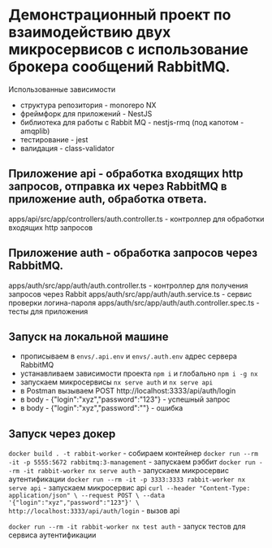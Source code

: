 # Демонcтрационный проект по взаимодействию двух микросервисов с использование брокера сообщений RabbitMQ.

Использованные зависимости
- структура репозитория - monorepo NX
- фреймфорк для приложений - NestJS
- библиотека для работы с Rabbit MQ - nestjs-rmq (под капотом - amqplib)
- тестирование - jest
- валидация - class-validator

## Приложение api - обработка входящих http запросов, отправка их через RabbitMQ в приложение auth, обработка ответа.

apps/api/src/app/controllers/auth.controller.ts - контроллер для обработки входящих http запросов 

## Приложение auth - обработка запросов через RabbitMQ.

apps/auth/src/app/auth/auth.controller.ts - контроллер для получения запросов через Rabbit
apps/auth/src/app/auth/auth.service.ts - сервис проверки логина-пароля
apps/auth/src/app/auth/auth.controller.spec.ts - тесты для приложения


## Запуск на локальной машине

- прописываем в `envs/.api.env` и `envs/.auth.env` адрес сервера RabbitMQ
- устанавливаем зависимости проекта `npm i` и глобально `npm i -g nx`
- запускаем микросервисы `nx serve auth` и `nx serve api`
- в Postman вызываем POST http://localhost:3333/api/auth/login
- в body - {"login":"xyz","password":"123"} - успешный запрос
- в body - {"login":"xyz","password":""} - ошибка


## Запуск через докер

`docker build . -t rabbit-worker` - собираем контейнер
`docker run --rm -it -p 5555:5672 rabbitmq:3-management` - запускаем рэббит
`docker run --rm -it rabbit-worker nx serve auth` - запускаем микросервис аутентификации
`docker run --rm -it -p 3333:3333 rabbit-worker nx serve api` - запускаем микросервис api
`curl --header "Content-Type: application/json" \
  --request POST \
  --data '{"login":"xyz","password":"123"}' \
  http://localhost:3333/api/auth/login` - вызов api

`docker run --rm -it rabbit-worker nx test auth` - запуск тестов для сервиса аутентификации